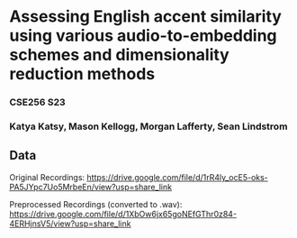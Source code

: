 # Assessing English accent similarity using various audio-to-embedding schemes and dimensionality reduction methods

### CSE256 S23
### Katya Katsy, Mason Kellogg, Morgan Lafferty, Sean Lindstrom

##  Data
Original Recordings: https://drive.google.com/file/d/1rR4ly_ocE5-oks-PA5JYpc7Uo5MrbeEn/view?usp=share_link

Preprocessed Recordings (converted to .wav): https://drive.google.com/file/d/1XbOw6jx65goNEfGThr0z84-4ERHjnsV5/view?usp=share_link

